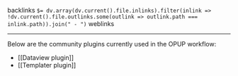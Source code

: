 backlinks `$= dv.array(dv.current().file.inlinks).filter(inlink => !dv.current().file.outlinks.some(outlink => outlink.path === inlink.path)).join(" - ")`
weblinks 
___
Below are the community plugins currently used in the OPUP workflow:

- [[Dataview plugin]]
- [[Templater plugin]]